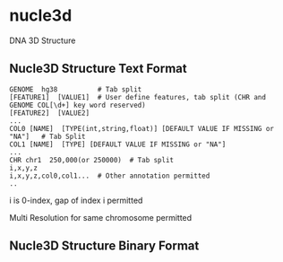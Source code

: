 # nucle3d
DNA 3D Structure

## Nucle3D Structure Text Format
```
GENOME  hg38          # Tab split
[FEATURE1]  [VALUE1]  # User define features, tab split (CHR and GENOME COL[\d+] key word reserved)
[FEATURE2]  [VALUE2]
...
COL0 [NAME]  [TYPE(int,string,float)] [DEFAULT VALUE IF MISSING or "NA"]   # Tab Split
COL1 [NAME]  [TYPE] [DEFAULT VALUE IF MISSING or "NA"]
...
CHR chr1  250,000(or 250000)  # Tab split
i,x,y,z
i,x,y,z,col0,col1...  # Other annotation permitted
..
```
i is 0-index, gap of index i permitted

Multi Resolution for same chromosome permitted


## Nucle3D Structure Binary Format
